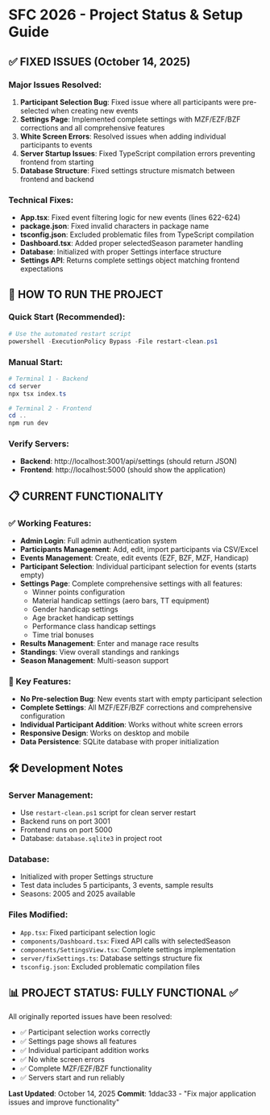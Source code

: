 # SFC 2026 - Project Status & Setup Guide

## ✅ FIXED ISSUES (October 14, 2025)

### Major Issues Resolved:
1. **Participant Selection Bug**: Fixed issue where all participants were pre-selected when creating new events
2. **Settings Page**: Implemented complete settings with MZF/EZF/BZF corrections and all comprehensive features
3. **White Screen Errors**: Resolved issues when adding individual participants to events
4. **Server Startup Issues**: Fixed TypeScript compilation errors preventing frontend from starting
5. **Database Structure**: Fixed settings structure mismatch between frontend and backend

### Technical Fixes:
- **App.tsx**: Fixed event filtering logic for new events (lines 622-624)
- **package.json**: Fixed invalid characters in package name
- **tsconfig.json**: Excluded problematic files from TypeScript compilation
- **Dashboard.tsx**: Added proper selectedSeason parameter handling
- **Database**: Initialized with proper Settings interface structure
- **Settings API**: Returns complete settings object matching frontend expectations

## 🚀 HOW TO RUN THE PROJECT

### Quick Start (Recommended):
```powershell
# Use the automated restart script
powershell -ExecutionPolicy Bypass -File restart-clean.ps1
```

### Manual Start:
```powershell
# Terminal 1 - Backend
cd server
npx tsx index.ts

# Terminal 2 - Frontend  
cd ..
npm run dev
```

### Verify Servers:
- **Backend**: http://localhost:3001/api/settings (should return JSON)
- **Frontend**: http://localhost:5000 (should show the application)

## 📋 CURRENT FUNCTIONALITY

### ✅ Working Features:
- **Admin Login**: Full admin authentication system
- **Participants Management**: Add, edit, import participants via CSV/Excel
- **Events Management**: Create, edit events (EZF, BZF, MZF, Handicap)
- **Participant Selection**: Individual participant selection for events (starts empty)
- **Settings Page**: Complete comprehensive settings with all features:
  - Winner points configuration
  - Material handicap settings (aero bars, TT equipment)  
  - Gender handicap settings
  - Age bracket handicap settings
  - Performance class handicap settings
  - Time trial bonuses
- **Results Management**: Enter and manage race results
- **Standings**: View overall standings and rankings
- **Season Management**: Multi-season support

### 🎯 Key Features:
- **No Pre-selection Bug**: New events start with empty participant selection
- **Complete Settings**: All MZF/EZF/BZF corrections and comprehensive configuration
- **Individual Participant Addition**: Works without white screen errors
- **Responsive Design**: Works on desktop and mobile
- **Data Persistence**: SQLite database with proper initialization

## 🛠 Development Notes

### Server Management:
- Use `restart-clean.ps1` script for clean server restart
- Backend runs on port 3001
- Frontend runs on port 5000  
- Database: `database.sqlite3` in project root

### Database:
- Initialized with proper Settings structure
- Test data includes 5 participants, 3 events, sample results
- Seasons: 2005 and 2025 available

### Files Modified:
- `App.tsx`: Fixed participant selection logic
- `components/Dashboard.tsx`: Fixed API calls with selectedSeason
- `components/SettingsView.tsx`: Complete settings implementation
- `server/fixSettings.ts`: Database settings structure fix
- `tsconfig.json`: Excluded problematic compilation files

## 📊 PROJECT STATUS: **FULLY FUNCTIONAL** ✅

All originally reported issues have been resolved:
- ✅ Participant selection works correctly
- ✅ Settings page shows all features  
- ✅ Individual participant addition works
- ✅ No white screen errors
- ✅ Complete MZF/EZF/BZF functionality
- ✅ Servers start and run reliably

**Last Updated**: October 14, 2025
**Commit**: 1ddac33 - "Fix major application issues and improve functionality"